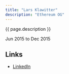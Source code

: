 ```yaml
---
title: "Lars Klawitter"
description: "Ethereum OG"
---
```


{{ page.description }}

Jun 2015 to Dec 2015

## Links
- [LinkedIn](https://www.linkedin.com/in/lars-klawitter-8703376/)
